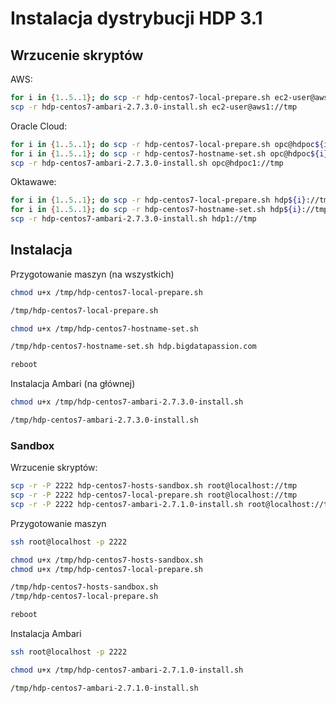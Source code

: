 
# Instalacja dystrybucji HDP 3.1




## Wrzucenie skryptów

AWS:
~~~bash
for i in {1..5..1}; do scp -r hdp-centos7-local-prepare.sh ec2-user@aws${i}://tmp; done
scp -r hdp-centos7-ambari-2.7.3.0-install.sh ec2-user@aws1://tmp
~~~

Oracle Cloud:
~~~bash
for i in {1..5..1}; do scp -r hdp-centos7-local-prepare.sh opc@hdpoc${i}://tmp; done
for i in {1..5..1}; do scp -r hdp-centos7-hostname-set.sh opc@hdpoc${i}://tmp; done
scp -r hdp-centos7-ambari-2.7.3.0-install.sh opc@hdpoc1://tmp
~~~

Oktawawe:
~~~bash
for i in {1..5..1}; do scp -r hdp-centos7-local-prepare.sh hdp${i}://tmp; done
for i in {1..5..1}; do scp -r hdp-centos7-hostname-set.sh hdp${i}://tmp; done
scp -r hdp-centos7-ambari-2.7.3.0-install.sh hdp1://tmp
~~~




## Instalacja


Przygotowanie maszyn (na wszystkich)
~~~bash
chmod u+x /tmp/hdp-centos7-local-prepare.sh

/tmp/hdp-centos7-local-prepare.sh

chmod u+x /tmp/hdp-centos7-hostname-set.sh

/tmp/hdp-centos7-hostname-set.sh hdp.bigdatapassion.com

reboot
~~~

Instalacja Ambari (na głównej)
~~~bash
chmod u+x /tmp/hdp-centos7-ambari-2.7.3.0-install.sh

/tmp/hdp-centos7-ambari-2.7.3.0-install.sh
~~~









### Sandbox

Wrzucenie skryptów:
~~~bash
scp -r -P 2222 hdp-centos7-hosts-sandbox.sh root@localhost://tmp
scp -r -P 2222 hdp-centos7-local-prepare.sh root@localhost://tmp
scp -r -P 2222 hdp-centos7-ambari-2.7.1.0-install.sh root@localhost://tmp
~~~

Przygotowanie maszyn
~~~bash
ssh root@localhost -p 2222

chmod u+x /tmp/hdp-centos7-hosts-sandbox.sh
chmod u+x /tmp/hdp-centos7-local-prepare.sh

/tmp/hdp-centos7-hosts-sandbox.sh
/tmp/hdp-centos7-local-prepare.sh

reboot
~~~

Instalacja Ambari
~~~bash
ssh root@localhost -p 2222

chmod u+x /tmp/hdp-centos7-ambari-2.7.1.0-install.sh

/tmp/hdp-centos7-ambari-2.7.1.0-install.sh
~~~

